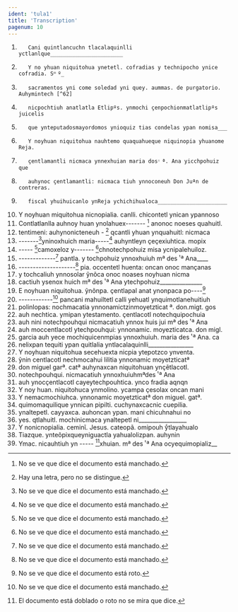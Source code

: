 ```yaml
---
ident: 'tula1'
title: 'Transcription'
pagenum: 10
---
```

1.        Cani quintlancuchn tlacalaquinlli yctlanlque_______________________
2.        Y no yhuan niquitohua ynetetl. cofradias y technipocho ynice cofradia. S ͫ º_
3.        sacramentos yni come soledad yni quey. aummas. de purgatorio. Auhymintech [^62]
4.        nicpochtiuh anatlatla Etlipºs. ynmochi ҫenpochionmatlatlipºs juicelis
5.        que ynteputadosmayordomos ynioquiz tias condelas ypan nomisa___
6.        Y noyhuan niquitohua nauhtemo quaquahueque niquinopia yhuanome Reja.
7.        ҫentlamantli nicmaca ynnexhuian maria dos ͭ ª. Ana yicchpohuiz que
8.        auhynoc ҫentlamantli: nicmaca tiuh ynnoconeuh Don Juªn de contreras.
9.        fiscal yhuihuicanlo ynReja ychichihualoca______________________
10. Y noyhuan miquitohua nicnopialia. canlli. chicontetl ynican ypannoso
11. Contlatlanlla auhnoy huan ynolahuex------- [^63] anonoc noeses quahuitl.
12. tentimeni: auhynonicteneuh - [^64] qcantli yhuan ynquahuitl: nicmaca
13. -------[^65]yninoxhuich maria-----[^66] auhyntleyn ҫeҫexiuhtica. mopix
14. ----- [^67]camoxeloz y------- [^68]chnotechpohuiz misa ycnipalehuiloz.
15. -------------[^69] pantla. y tochpohuiz ynnoxhuiuh mª des ͭ ª Ana____
16. --------------------[^70] pia. occentetl huenta: oncan onoc manҫanas
17. y tochcaliuh ynnosolar ỹnõca onoc noases noyhuan nicma
18. cactiuh ysenox huich mª des ͭ ª Ana ytechpohuiz_______________
19. E noyhuan niquitohua. ỹnõnpa. ҫentlapal anat ynonpaca po----[^71]
20. ------------[^72] pancani mahuiltetl calli yehuatl ynquimotlanehuitiuh
21. polinlopas: nochmacatia ynnonamictzinmoyetzticat ª. don.migt. gos
22. auh nechtica. ymipan ytestamento. ҫentlacotl notechquipochuia
23. auh nini notechpouhqui nicmacatiuh ynnox huis jui mª des ͭ ª Ana
24. auh moccentlacotl ytechpouhqui: ynnonamic. moyezticatca. don migl.
25. garcia auh yece mochiquicenmpias ynnoxhuiuh. maria des ͭ ª Ana. ca
26. nelixpan tequiti ypan quitlalia yntlacalaquinlli________________
27. Y noyhuan niquitohua secehuexta nicpia ytepotzco ynventa.
28. ỹnin centlacotl nechmocahui lilitia ynnonamic moyetzticatª
29. don miguel garª. catª auhynaxcan niquitohuan ynҫẽtlacotl.
30. notechpouhqui. nicmacatiuh ynnoxhuiuhmªdes ͭ ª Ana
31. auh ynocҫentlacotl cayeytechpouhtica. ynco fradia aqnqn
32. Y noy huan. niquitohuca ynmolino. ycampa ҫesolax oncan mani
33. Y nemacmochiuhca. ynnonamic moyetzticatª don miguel. gatª.
34. quimomaquilique ynnican pipilti. cuchynaxcacnic cuepilia.
35. ynaltepetl. cayyaxca. auhoncan ypan. mani chicuhnahui no
36. yes. qtlahuitl. mochinicmaca ynaltepetl ni_________________
37. Y nonicnopialia. ceminῖ. Jesus. cateopã. omipouh yͨtlayahualo
38. Tiazque. ynteõpixqueyniguactla yahualolizpan. auhynin
39. Ymac. nicauhtiuh yn ----- [^73]xhuian. mª des ͭ ª Ana ocyequimopializ__


[^62]: No cupo en el renglón de arriba.
[^63]: No se ve que dice el documento está manchado.
[^64]: Hay una letra, pero no se distingue.
[^65]: No se ve que dice el documento está manchado.
[^66]: No se ve que dice el documento está manchado.
[^67]: No se ve que dice el documento está manchado.
[^68]: No se ve que dice el documento está manchado.
[^69]: No se ve que dice el documento está manchado.
[^70]: No se ve que dice el documento está manchado.
[^71]: No se ve que dice el documento está roto.
[^72]: No se ve que dice el documento está manchado.
[^73]: El documento está doblado o roto no se mira que dice.

